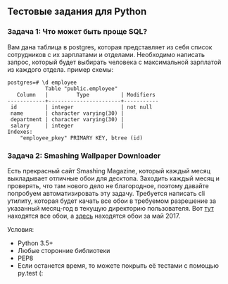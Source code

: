 ## Тестовые задания для Python

### Задача 1: Что может быть проще SQL?

Вам дана таблица в postgres, которая представляет из себя список сотрудников с их зарплатами и отделами.
Необходимо написать запрос, который будет выбирать человека с максимальной зарплатой из каждого отдела. 
пример схемы:
```
postgres=# \d employee
            Table "public.employee"
   Column   |         Type          | Modifiers
------------+-----------------------+-----------
 id         | integer               | not null
 name       | character varying(30) |
 department | character varying(30) |
 salary     | integer               |
Indexes:
    "employee_pkey" PRIMARY KEY, btree (id)
```


### Задача 2: Smashing Wallpaper Downloader

Есть прекрасный сайт Smashing Magazine, который каждый месяц выкладывает отличные обои для десктопа. Заходить каждый месяц и проверять, что там нового дело не благородное, поэтому давайте попробуем автоматизировать эту задачу.
Требуется написать cli утилиту, которая будет качать все обои в требуемом разрешение за указанный месяц-год в текущую директорию пользователя. Вот [тут](https://www.smashingmagazine.com/tag/wallpapers/) находятся все обои, а [здесь](https://www.smashingmagazine.com/2017/04/desktop-wallpaper-calendars-may-2017/) находятся обои за май 2017.

Условия:
* Python 3.5+
* Любые сторонние библиотеки
* PEP8
* Если останется время, то можете покрыть её тестами с помощью py.test (:
